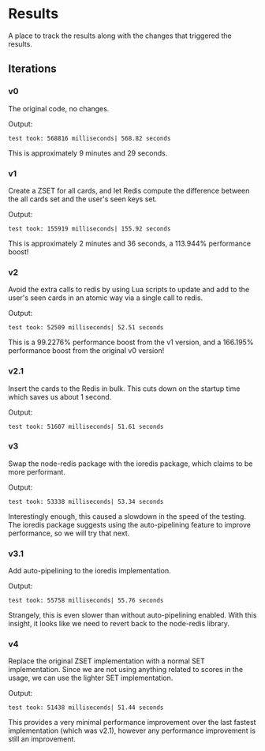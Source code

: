 # Results

A place to track the results along with the changes that triggered the results.

## Iterations

### v0

The original code, no changes.

Output:
```
test took: 568816 milliseconds| 568.82 seconds
```

This is approximately 9 minutes and 29 seconds.

### v1

Create a ZSET for all cards, and let Redis compute the difference between the all cards set and the user's seen keys set.

Output:
```
test took: 155919 milliseconds| 155.92 seconds
```

This is approximately 2 minutes and 36 seconds, a 113.944% performance boost!

### v2

Avoid the extra calls to redis by using Lua scripts to update and add to the user's seen cards in an atomic way via a single call to redis.

Output:
```
test took: 52509 milliseconds| 52.51 seconds
```

This is a 99.2276% performance boost from the v1 version, and a 166.195% performance boost from the original v0 version!

### v2.1

Insert the cards to the Redis in bulk. This cuts down on the startup time which saves us about 1 second.

Output:
```
test took: 51607 milliseconds| 51.61 seconds
```

### v3

Swap the node-redis package with the ioredis package, which claims to be more performant.

Output:
```
test took: 53338 milliseconds| 53.34 seconds
```

Interestingly enough, this caused a slowdown in the speed of the testing.
The ioredis package suggests using the auto-pipelining feature to improve performance, so we will try that next.

### v3.1

Add auto-pipelining to the ioredis implementation.

Output:
```
test took: 55758 milliseconds| 55.76 seconds
```

Strangely, this is even slower than without auto-pipelining enabled. With this insight, it looks like we need to revert back to the node-redis library.

### v4

Replace the original ZSET implementation with a normal SET implementation. Since we are not using anything related to scores in the usage, we can use the lighter SET implementation.

Output:
```
test took: 51438 milliseconds| 51.44 seconds
```

This provides a very minimal performance improvement over the last fastest implementation (which was v2.1), however any performance improvement is still an improvement.